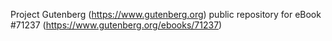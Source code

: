 Project Gutenberg (https://www.gutenberg.org) public repository for
eBook #71237 (https://www.gutenberg.org/ebooks/71237)
